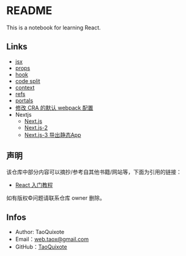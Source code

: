 # README

This is a notebook for learning React.

## Links

* [jsx](./start-jsx.md)
* [props](./start-props.md)
* [hook](./start-hook.md)
* [code split](./start-code-split.md)
* [context](./start-context.md)
* [refs](./start-refs.md)
* [portals](./staft-portals.md)
* [修改 CRA 的默认 webpack 配置](./modify-webpack-config-cra.md)
* Nextjs
	* [Next.js](./nextjs/Nextjs.md)
	* [Next.js-2](./nextjs/Nextjs-2.md)
	* [Next.js-3 导出静态App](./nextjs/Nextjs-3.md)

## 声明

该仓库中部分内容可以摘抄/参考自其他书籍/网站等，下面为引用的链接：

* [React 入门教程](https://www.gitbook.com/book/hulufei/react-tutorial)

如有版权©️问题请联系仓库 owner 删除。

## Infos

* Author: TaoQuixote
* Email：<web.taox@gmail.com>
* GitHub：[TaoQuixote](https://github.com/Tao-Quixote)
